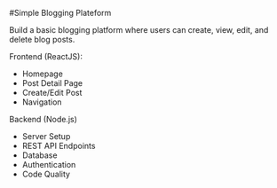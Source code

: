 #Simple Blogging Plateform
 
 Build a basic blogging platform where users can create, view, edit, and delete
blog posts.


Frontend (ReactJS):
- Homepage
- Post Detail Page
- Create/Edit Post
- Navigation
  
Backend (Node.js)
- Server Setup
- REST API Endpoints
- Database
- Authentication
- Code Quality
